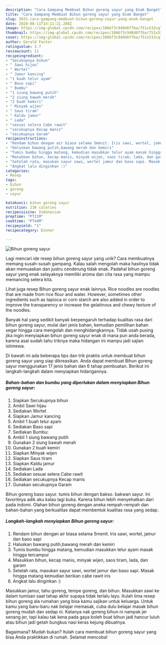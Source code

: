 ```yaml
---
description: "Cara Gampang Membuat Bihun goreng sayur yang Enak Banget"
title: "Cara Gampang Membuat Bihun goreng sayur yang Enak Banget"
slug: 5031-cara-gampang-membuat-bihun-goreng-sayur-yang-enak-banget
date: 2020-08-11T14:11:21.288Z
image: https://img-global.cpcdn.com/recipes/1066f3c948d6f7ba/751x532cq70/bihun-goreng-sayur-foto-resep-utama.jpg
thumbnail: https://img-global.cpcdn.com/recipes/1066f3c948d6f7ba/751x532cq70/bihun-goreng-sayur-foto-resep-utama.jpg
cover: https://img-global.cpcdn.com/recipes/1066f3c948d6f7ba/751x532cq70/bihun-goreng-sayur-foto-resep-utama.jpg
author: Gerald Foster
ratingvalue: 3.7
reviewcount: 12
recipeingredient:
- "Secukupnya bihun"
- " Sawi hijau"
- " Wortel"
- " Jamur kancing"
- "1 buah telur ayam"
- " Baso sapi"
- " Bumbu"
- "1 siung bawang putih"
- "2 siung bawah merah"
- "2 buah kemiri"
- " Minyak wijen"
- " Saus tiram"
- " Kaldu jamur"
- " Lada"
- "sesuai selera Cabe rawit"
- "secukupnya Kecap manis"
- "secukupnya Garam"
recipeinstructions:
- "Rendam bihun dengan air biasa selama 5menit. Iris sawi, wortel, jamur dan baso sapi"
- "Haluskan bawang putih,bawang merah dan kemiri"
- "Tumis bumbu hingga matang, kemudian masukkan telur ayam masak hingga tercampur"
- "Masukkan bihun, kecap manis, minyak wijen, saos tiram, lada, dan garam"
- "Setelah rata, masukan sayur sawi, wortel jamur dan baso sapi. Masak hingga matang kemudian berikan cabe rawit iris"
- "Angkat lalu dinginkan :)"
categories:
- Resep
tags:
- bihun
- goreng
- sayur

katakunci: bihun goreng sayur 
nutrition: 238 calories
recipecuisine: Indonesian
preptime: "PT21M"
cooktime: "PT44M"
recipeyield: "1"
recipecategory: Dinner

---
```



![Bihun goreng sayur](https://img-global.cpcdn.com/recipes/1066f3c948d6f7ba/751x532cq70/bihun-goreng-sayur-foto-resep-utama.jpg)

Lagi mencari ide resep bihun goreng sayur yang unik? Cara membuatnya memang susah-susah gampang. Kalau salah mengolah maka hasilnya tidak akan memuaskan dan justru cenderung tidak enak. Padahal bihun goreng sayur yang enak selayaknya memiliki aroma dan cita rasa yang mampu memancing selera kita.

Lihat juga resep Bihun goreng sayur enak lainnya. Rice noodles are noodles that are made from rice flour and water. However, sometimes other ingredients such as tapioca or corn starch are also added in order to improve the transparency or increase the gelatinous and chewy texture of the noodles.

Banyak hal yang sedikit banyak berpengaruh terhadap kualitas rasa dari bihun goreng sayur, mulai dari jenis bahan, kemudian pemilihan bahan segar hingga cara mengolah dan menghidangkannya. Tidak usah pusing jika ingin menyiapkan bihun goreng sayur enak di mana pun anda berada, karena asal sudah tahu triknya maka hidangan ini mampu jadi sajian istimewa.


Di bawah ini ada beberapa tips dan trik praktis untuk membuat bihun goreng sayur yang siap dikreasikan. Anda dapat membuat Bihun goreng sayur menggunakan 17 jenis bahan dan 6 tahap pembuatan. Berikut ini langkah-langkah dalam menyiapkan hidangannya.

<!--inarticleads1-->

##### Bahan-bahan dan bumbu yang diperlukan dalam menyiapkan Bihun goreng sayur:

1. Siapkan Secukupnya bihun
1. Ambil  Sawi hijau
1. Sediakan  Wortel
1. Siapkan  Jamur kancing
1. Ambil 1 buah telur ayam
1. Sediakan  Baso sapi
1. Sediakan  Bumbu:
1. Ambil 1 siung bawang putih
1. Gunakan 2 siung bawah merah
1. Gunakan 2 buah kemiri
1. Siapkan  Minyak wijen
1. Siapkan  Saus tiram
1. Siapkan  Kaldu jamur
1. Sediakan  Lada
1. Sediakan sesuai selera Cabe rawit
1. Sediakan secukupnya Kecap manis
1. Gunakan secukupnya Garam


Bihun goreng baso sayur. tumis bihun dengan bakso. bakwan sayur. Ini favoritnya adik aku kalau lagi buka. Karena bihun lebih menyehatkan dari pada indomi. Olahan bihun goreng dengan aneka rempah-rempah dan bahan-bahan yang berkualitas dapat membentuk kualitas rasa yang sedap. 

<!--inarticleads2-->

##### Langkah-langkah menyiapkan Bihun goreng sayur:

1. Rendam bihun dengan air biasa selama 5menit. Iris sawi, wortel, jamur dan baso sapi
1. Haluskan bawang putih,bawang merah dan kemiri
1. Tumis bumbu hingga matang, kemudian masukkan telur ayam masak hingga tercampur
1. Masukkan bihun, kecap manis, minyak wijen, saos tiram, lada, dan garam
1. Setelah rata, masukan sayur sawi, wortel jamur dan baso sapi. Masak hingga matang kemudian berikan cabe rawit iris
1. Angkat lalu dinginkan :)


Masukkan jamur, tahu goreng, tempe goreng, dan bihun. Masukkan sawi ke dalam tumisan saat tahap akhir supaya tidak terlalu layu. Itulah lima resep bihun goreng ala rumahan yang bisa kamu sajikan untuk keluarga. Untuk kamu yang baru-baru nak belajar memasak, cuba dulu belajar masak bihun goreng mudah dan sedap ni. Katanya nak goreng bihun ni nampak jer senang jer, tapi kalau tak kena pada gaya boleh buat bihun jadi hancur luluh atau bihun jadi getah bungkus nasi keras kejung dibuatnya. 

Bagaimana? Mudah bukan? Itulah cara membuat bihun goreng sayur yang bisa Anda praktikkan di rumah. Selamat mencoba!
